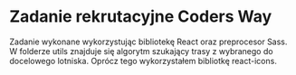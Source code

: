 # Zadanie rekrutacyjne Coders Way

Zadanie wykonane wykorzystując bibliotekę React oraz preprocesor Sass.
W folderze utils znajduje się algorytm szukający trasy z wybranego do docelowego lotniska.
Oprócz tego wykorzystałem bibliotkę react-icons.
